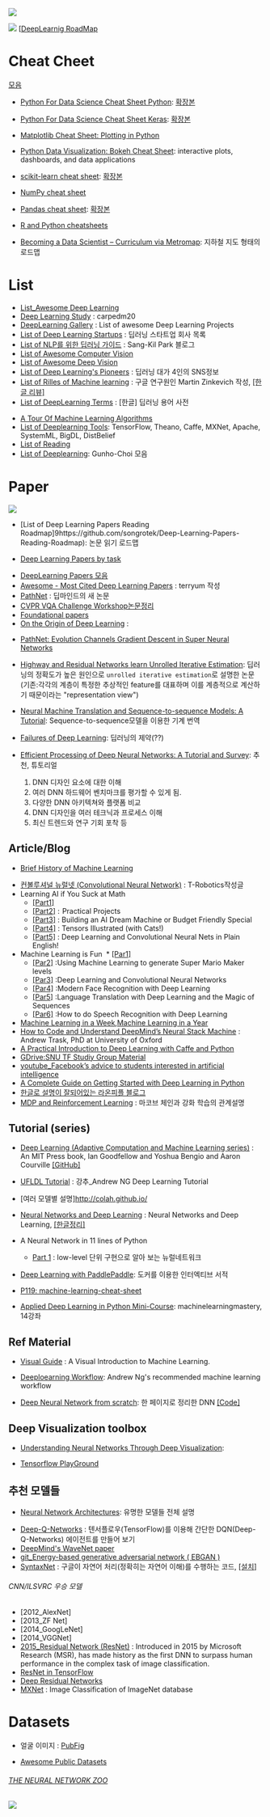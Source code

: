 ![](http://api.ning.com/files/0qR8BrPZ-VZNxGOCc9HIXhtVdu4FIxXA3BKWwtrYkXQ0nvVO1yOJKU76E4LcCd3ln-bdReqYkhipURC00JjlWMTMOr340TB9/ML87i.png)

![](https://cdn-images-1.medium.com/max/800/1*CQXIj_SEfhfeMpMgFE8XRg.jpeg)
[[DeepLearnig RoadMap](https://medium.com/intuitionmachine/the-deep-learning-roadmap-f0b4cac7009a)


# Cheat Cheet

[모음](https://tensorflow.blog/2017/01/17/scikit-learn-pandas-cheat-sheet/)

- [Python For Data Science Cheat Sheet Python](https://s3.amazonaws.com/assets.datacamp.com/blog_assets/PythonForDataScience.pdf): [확장본](https://www.datacamp.com/community/tutorials/python-data-science-cheat-sheet-basics/#gs.fYjUPWE)

- [Python For Data Science Cheat Sheet Keras](https://s3.amazonaws.com/assets.datacamp.com/blog_assets/Keras_Cheat_Sheet_Python.pdf): [확장본](https://www.datacamp.com/community/blog/scikit-learn-cheat-sheet#gs.1q4VUvg)

- [Matplotlib Cheat Sheet: Plotting in Python](https://s3.amazonaws.com/assets.datacamp.com/blog_assets/Python_Matplotlib_Cheat_Sheet.pdf)

- [Python Data Visualization: Bokeh Cheat Sheet](https://s3.amazonaws.com/assets.datacamp.com/blog_assets/Python_Bokeh_Cheat_Sheet.pdf): interactive plots, dashboards, and data applications

- [scikit-learn cheat sheet](https://s3.amazonaws.com/assets.datacamp.com/blog_assets/Scikit_Learn_Cheat_Sheet_Python.pdf):  [확장본](https://www.datacamp.com/community/blog/scikit-learn-cheat-sheet#gs.mu4S_iY)

- [NumPy cheat sheet](https://s3.amazonaws.com/assets.datacamp.com/blog_assets/Numpy_Python_Cheat_Sheet.pdf)

- [Pandas cheat sheet](https://s3.amazonaws.com/assets.datacamp.com/blog_assets/PandasPythonForDataScience.pdf): [확장본](https://www.datacamp.com/community/blog/python-pandas-cheat-sheet/#gs.P8bSWdk)

- [R and Python cheatsheets](http://www.datasciencecentral.com/profiles/blogs/r-and-python-cheatsheets)

- [Becoming a Data Scientist – Curriculum via Metromap](http://nirvacana.com/thoughts/becoming-a-data-scientist/): 지하철 지도 형태의 로드맵

# List
* [List_Awesome Deep Learning](https://github.com/ChristosChristofidis/awesome-deep-learning)
* [Deep Learning Study](https://github.com/carpedm20/deep-learning-study) : carpedm20
* [DeepLearning Gallery](http://deeplearninggallery.com) : List of awesome Deep Learning Projects
* [List of Deep Learning Startups](https://angel.co/deep-learning-2) : 딥러닝 스타트업 회사 목록
* [List of NLP를 위한 딥러닝 가이드](http://docs.likejazz.com/deep-learning-for-nlp/) : Sang-Kil Park 블로그
* [List of Awesome Computer Vision](https://github.com/jbhuang0604/awesome-computer-vision)
* [List of Awesome Deep Vision](https://github.com/kjw0612/awesome-deep-vision#image-generation)
* [List of Deep Learning's Pioneers](https://github.com/leehaesung/DeepLearningPioneers/wiki) : 딥러닝 대가 4인의 SNS정보
* [List of Rilles of Machine learning](http://martin.zinkevich.org/rules_of_ml/rules_of_ml.pdf) : 구글 연구원인 Martin Zinkevich 작성, [[한글 리뷰]](https://tensorflow.blog/2017/01/19/rules-of-ml-best-practice-for-ml-from-google/)
* [List of DeepLearning Terms](https://github.com/tgjeon/Keras-Tutorials/blob/master/DeepLearningGlossary.md) : [한글] 딥러닝 용어 사전
- [A Tour Of Machine Learning Algorithms](https://topdata.news/a-tour-of-machine-learning-algorithms-analytics-machinelearning-rt/)
- [List of Deeplearning Tools](http://www.datasciencecentral.com/profiles/blogs/deep-learning-resource-matrix): TensorFlow,
Theano, Caffe, MXNet, Apache, SystemML, BigDL, DistBelief
- [List of Reading](http://deeplearning.net/reading-list/)
- [List of Deeplearning](https://github.com/GunhoChoi/Deep_Learning_Collection): Gunho-Choi 모음


# Paper
![](http://andrewyuan.github.io/img/DeepLearning.png)

- [List of Deep Learning Papers Reading Roadmap]9https://github.com/songrotek/Deep-Learning-Papers-Reading-Roadmap): 논문 읽기 로드맵

- [Deep Learning Papers by task](https://github.com/sbrugman/deep-learning-papers)

* [DeepLearning Papers 모음](https://github.com/HFTrader/DeepLearningBook/blob/master/DeepLearningPapers.md)
* [Awesome - Most Cited Deep Learning Papers](https://github.com/terryum/awesome-deep-learning-papers) : terryum 작성
* [PathNet](https://medium.com/@thoszymkowiak/deepmind-just-published-a-mind-blowing-paper-pathnet-f72b1ed38d46#.8rtiwsrib) : 딥마인드의 새 논문
* [CVPR VQA Challenge Workshop논문정리](http://fbsight.com/t/vqa-challenge/2992)
* [Foundational papers](http://deeplearning.net/reading-list/)
* [On the Origin of Deep Learning](https://arxiv.org/abs/1702.07800) :
- [PathNet: Evolution Channels Gradient Descent in Super
Neural Networks](https://arxiv.org/pdf/1701.08734.pdf)
- [Highway and Residual Networks learn Unrolled Iterative Estimation](https://arxiv.org/abs/1612.07771): 딥러닝의 정확도가 높은 원인으로 `unrolled iterative estimation`로 설명한 논문 (기존:각각의 계층이 특정한 추상적인 feature를 대표하며 이를 계층적으로 계산하기 때문이라는 "representation view")
- [Neural Machine Translation and Sequence-to-sequence Models:
A Tutorial](https://arxiv.org/pdf/1703.01619.pdf): Sequence-to-sequence모델을 이용한 기계 번역

- [Failures of Deep Learning](https://arxiv.org/abs/1703.07950): 딥러닝의 제약(??)

- [Efficient Processing of Deep Neural Networks: A Tutorial and Survey](https://arxiv.org/abs/1703.09039): 추천, 튜토리얼
  1. DNN 디자인 요소에 대한 이해
  2. 여러 DNN 하드웨어 벤치마크를 평가할 수 있게 됨.
  3. 다양한 DNN 아키텍쳐와 플랫폼 비교
  4. DNN 디자인을 여러 테크닉과 프로세스 이해
  5. 최신 트렌드와 연구 기회 포착 등


## Article/Blog

- [Brief History of Machine Learning](https://chatbotnewsdaily.com/since-the-initial-standpoint-of-science-technology-and-ai-scientists-following-blaise-pascal-and-804ac13d8151)


* [컨볼루셔널 뉴럴넷 (Convolutional Neural Network)](http://t-robotics.blogspot.com/2016/05/convolutional-neural-network_31.html#.WJ91SyErJGo) : T-Robotics작성글
* Learning AI if You Suck at Math
  * [[Part1]](https://hackernoon.com/learning-ai-if-you-suck-at-math-8bdfb4b79037#.s2srfodi4)
  * [[Part2]](https://hackernoon.com/learning-ai-if-you-suck-at-math-part-two-practical-projects-47d7a1e4e21f#.njjbo3ysc) :  Practical Projects
  * [[Part3]](https://hackernoon.com/learning-ai-if-you-suck-at-math-p3-building-an-ai-dream-machine-or-budget-friendly-special-d5a3023140ef#.vjauxxrty) : Building an AI Dream Machine or Budget Friendly Special
  * [[Part4]](https://hackernoon.com/learning-ai-if-you-suck-at-math-p4-tensors-illustrated-with-cats-27f0002c9b32#.4vzggiamn) : Tensors Illustrated (with Cats!)
  * [[Part5]](https://hackernoon.com/learning-ai-if-you-suck-at-math-p5-deep-learning-and-convolutional-neural-nets-in-plain-english-cda79679bbe3#.ax5ylpyod) : Deep Learning and Convolutional Neural Nets in Plain English!
* Machine Learning is Fun
  * [[Par1]](https://medium.com/@ageitgey/machine-learning-is-fun-80ea3ec3c471#.pd23g5ykm)
  * [[Par2]](https://medium.com/@ageitgey/machine-learning-is-fun-part-2-a26a10b68df3#.n0fg59ij1) :Using Machine Learning to generate Super Mario Maker levels
  * [[Par3]](https://medium.com/@ageitgey/machine-learning-is-fun-part-3-deep-learning-and-convolutional-neural-networks-f40359318721#.fi3di8y0s) :Deep Learning and Convolutional Neural Networks
  * [[Par4]](https://medium.com/@ageitgey/machine-learning-is-fun-part-4-modern-face-recognition-with-deep-learning-c3cffc121d78#.56gzs0x07) :Modern Face Recognition with Deep Learning
  * [[Par5]](https://medium.com/@ageitgey/machine-learning-is-fun-part-5-language-translation-with-deep-learning-and-the-magic-of-sequences-2ace0acca0aa#.hu9fkolqq) :Language Translation with Deep Learning and the Magic of Sequences
  * [[Par6]](https://medium.com/@ageitgey/machine-learning-is-fun-part-6-how-to-do-speech-recognition-with-deep-learning-28293c162f7a#.msixc7uwe) :How to do Speech Recognition with Deep Learning
* [Machine Learning in a Week](https://medium.com/learning-new-stuff/machine-learning-in-a-week-a0da25d59850#.wb3ww4l2c),[Machine Learning in a Year](https://medium.com/learning-new-stuff/machine-learning-in-a-year-cdb0b0ebd29c#.2slna3lqv)
* [How to Code and Understand DeepMind’s Neural Stack Machine](https://iamtrask.github.io/2016/02/25/deepminds-neural-stack-machine/?rd=2?utm_source=mybridge&utm_medium=blog&utm_campaign=read_more) : Andrew Trask, PhD at University of Oxford
* [A Practical Introduction to Deep Learning with Caffe and Python](http://adilmoujahid.com/posts/2016/06/introduction-deep-learning-python-caffe/)
* [GDrive:SNU TF Studiy Group Material](https://drive.google.com/drive/folders/0B8z5oUpB2DysbFNEOWxfVDh5VW8?usp=sharing)
* [youtube_Facebook’s advice to students interested in artificial intelligence](https://techcrunch.com/2016/12/01/facebooks-advice-to-students-interested-in-artificial-intelligence/)
* [A Complete Guide on Getting Started with Deep Learning in Python](https://www.analyticsvidhya.com/blog/2016/08/deep-learning-path/)
* [한글로 설명이 잘되어있는 라온피플 블로그](http://laonple.blog.me/220463627091)
* [MDP and Reinforcement Learning](https://papoudakis.github.io/announcements/mdp-rl/?utm_content=buffer68602&utm_medium=social&utm_source=twitter.com&utm_campaign=buffer) : 마코브 체인과 강화 학습의 관계설명






## Tutorial (series)
* [Deep Learning (Adaptive Computation and Machine Learning series)](https://www.deeplearningbook.org/) :  An MIT Press book, Ian Goodfellow and Yoshua Bengio and Aaron Courville [[GitHub]](https://github.com/HFTrader/DeepLearningBook)

* [UFLDL Tutorial](http://ufldl.stanford.edu/tutorial/) : 강추_Andrew NG Deep Learning Tutorial

* [여러 모델별 설명]http://colah.github.io/

* [Neural Networks and Deep Learning](http://neuralnetworksanddeeplearning.com/) : Neural Networks and Deep Learning, [[한글정리]](https://www.facebook.com/groups/TensorFlowKR/permalink/451098461897884/)

* A Neural Network in 11 lines of Python
  * [Part 1](http://iamtrask.github.io/2015/07/12/basic-python-network/) : low-level 단위 구현으로 알아 보는 뉴럴네트워크
- [Deep Learning with PaddlePaddle](https://github.com/PaddlePaddle/book/blob/develop/README.en.md): 도커를 이용한 인터엑티브 서적

- [P119: machine-learning-cheat-sheet](https://github.com/soulmachine/machine-learning-cheat-sheet/blob/master/machine-learning-cheat-sheet.pdf)

* [Applied Deep Learning in Python Mini-Course](http://machinelearningmastery.com/applied-deep-learning-in-python-mini-course/): machinelearningmastery, 14강좌


## Ref Material
* [Visual Guide](http://www.r2d3.us/visual-intro-to-machine-learning-part-1?utm_source=mybridge&utm_medium=blog&utm_campaign=read_more) : A Visual Introduction to Machine Learning.
- [Deeploearning Workflow](https://github.com/adioshun/DeepLearningProjectWorkflow): Andrew Ng's recommended machine learning workflow

- [Deep Neural Network from scratch](https://matrices.io/deep-neural-network-from-scratch/): 한 페이지로 정리한 DNN [[Code]](https://github.com/theflofly/dnn_from_scratch_py)


## Deep Visualization toolbox
- [Understanding Neural Networks Through Deep Visualization](http://yosinski.com/deepvis):

- [Tensorflow PlayGround](http://playground.tensorflow.org)

## 추천 모델들
- [Neural Network Architectures](https://medium.com/towards-data-science/neural-network-architectures-156e5bad51ba): 유명한 모델들 전체 설명
* [Deep-Q-Networks](http://solarisailab.com/archives/486?ckattempt=1) : 텐서플로우(TensorFlow)를 이용해 간단한 DQN(Deep-Q-Networks) 에이전트를 만들어 보기
* [DeepMind's WaveNet paper](https://github.com/ibab/tensorflow-wavenet)
* [git_Energy-based generative adversarial network ( EBGAN )](https://github.com/buriburisuri/ebgan)
* [SyntaxNet](http://cpuu.postype.com/post/166917/) : 구글이 자연어 처리(정확히는 자연어 이해)를 수행하는 코드, [[설치]](http://cpuu.postype.com/post/197684/)



###### CNN/ILSVRC 우승 모델
* [2012_AlexNet]
* [2013_ZF Net]
* [2014_GoogLeNet]
* [2014_VGGNet]
* [2015_Residual Network (ResNet)](http://arxiv.org/pdf/1502.01852v1.pdf) : Introduced in 2015 by Microsoft Research (MSR), has made history as the first DNN to surpass human performance in the complex task of image classification.
 * [ResNet in TensorFlow](https://github.com/ry/tensorflow-resnet)
 * [Deep Residual Networks](https://github.com/KaimingHe/deep-residual-networks)
* [MXNet](https://github.com/Azure/Cortana-Intelligence-Gallery-Content/tree/master/Tutorials/Training-ResNet-on-ImageNet-with-MRS-and-GPU-VMs) : Image Classification of ImageNet database



# Datasets
- 얼굴 이미지 : [PubFig](http://www.cs.columbia.edu/CAVE/databases/pubfig/)

- [Awesome Public Datasets](https://github.com/caesar0301/awesome-public-datasets)

###### [THE NEURAL NETWORK ZOO](http://www.asimovinstitute.org/neural-network-zoo/)
![](https://qph.ec.quoracdn.net/main-qimg-7cf7b440214805b55069d5a676312145-p)
